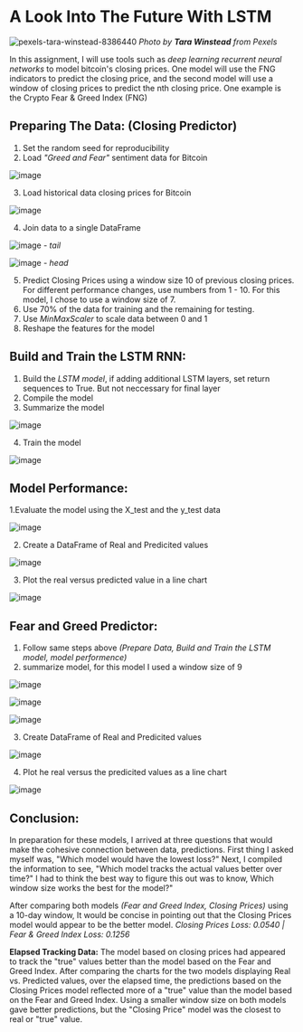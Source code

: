 # A Look Into The Future With LSTM
![pexels-tara-winstead-8386440](https://user-images.githubusercontent.com/80294571/131234808-158a24ba-6e73-4a9f-9a2e-0df85aa64612.jpg)
*Photo by **Tara Winstead** from Pexels*

In this assignment, I will use tools such as *deep learning recurrent neural networks* to model bitcoin's closing prices. One model will use the FNG indicators to predict the closing price, and the second model will use a window of closing prices to predict the nth closing price. One example is the Crypto Fear & Greed Index (FNG)

## Preparing The Data: (Closing Predictor)
1. Set the random seed for reproducibility
2. Load *"Greed and Fear"* sentiment data for Bitcoin

![image](https://user-images.githubusercontent.com/80294571/131236988-e76c55e8-be3d-471e-8245-a0a42538ec4a.png)

3. Load historical data closing prices for Bitcoin

![image](https://user-images.githubusercontent.com/80294571/131237012-44b2e735-5d2a-42fc-aeaa-1372b44c1134.png)

4. Join data to a single DataFrame

![image](https://user-images.githubusercontent.com/80294571/131237035-1d13eddf-7df3-488c-a299-10715ed0c53e.png) - *tail*

![image](https://user-images.githubusercontent.com/80294571/131237058-46fe8980-041d-4b0a-8165-1a6eb718cc7d.png) - *head*

5. Predict Closing Prices using a window size 10 of previous closing prices. For different performance changes, use numbers from 1 - 10. For this model, I chose to use a window size of 7.
6. Use 70% of the data for training and the remaining for testing.
7. Use *MinMaxScaler* to scale data between 0 and 1
8. Reshape the features for the model


## Build and Train the LSTM RNN:
1. Build the *LSTM model*, if adding additional LSTM layers, set return sequences to True. But not neccessary for final layer
2. Compile the model
3. Summarize the model

![image](https://user-images.githubusercontent.com/80294571/131237290-2219de87-0a44-4253-9578-1954f88ebb9a.png)

4. Train the model

![image](https://user-images.githubusercontent.com/80294571/131237310-d774ae04-bb3e-444e-aa54-766acec67144.png)

## Model Performance:
1.Evaluate the model using the X_test and the y_test data

![image](https://user-images.githubusercontent.com/80294571/131237354-0e750041-07f7-4c36-97dd-9dc26e764df3.png)

2. Create a DataFrame of Real and Predicited values

![image](https://user-images.githubusercontent.com/80294571/131237383-7f066a81-4277-4440-8870-e80c7254b986.png)

3. Plot the real versus predicted value in a line chart

![image](https://user-images.githubusercontent.com/80294571/131237403-587f79d5-344f-4cac-b3a4-0e417db162b3.png)


## Fear and Greed Predictor:
1. Follow same steps above *(Prepare Data, Build and Train the LSTM model, model performence)*
2. summarize model, for this model I used a window size of 9

![image](https://user-images.githubusercontent.com/80294571/131237612-87096927-cfb6-40b2-a714-e7dc1aa92cf5.png)

![image](https://user-images.githubusercontent.com/80294571/131237632-9c04f4f5-b9fa-4577-87fc-a9ebc9ab8f7a.png)

![image](https://user-images.githubusercontent.com/80294571/131237643-d4db7d44-4007-479b-81af-91b6a5a01401.png)

3. Create DataFrame of Real and Predicited values

![image](https://user-images.githubusercontent.com/80294571/131237683-4aaafa20-0667-434d-98c7-4fc03d34b384.png)

4. Plot he real versus the predicited values as a line chart

![image](https://user-images.githubusercontent.com/80294571/131237723-fff69ffd-fe3d-427e-899c-632e3395e1be.png)

## Conclusion:
In preparation for these models, I arrived at three questions that would make the cohesive connection between data, predictions. First thing I asked myself was, "Which model would have the lowest loss?" Next, I compiled the information to see, "Which model tracks the actual values better over time?" I had to think the best way to figure this out was to know, Which window size works the best for the model?"

After comparing both models *(Fear and Greed Index, Closing Prices)* using a 10-day window, It would be concise in pointing out that the Closing Prices model would appear to be the better model.
*Closing Prices Loss: 0.0540 | Fear & Greed Index Loss: 0.1256*

**Elapsed Tracking Data:**
The model based on closing prices had appeared to track the "true" values better than the model based on the Fear and Greed Index. After comparing the charts for the two models displaying Real vs. Predicted values, over the elapsed time, the predictions based on the Closing Prices model reflected more of a "true" value than the model based on the Fear and Greed Index. Using a smaller window size on both models gave better predictions, but the "Closing Price" model was the closest to real or "true" value.

